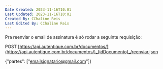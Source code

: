 ```yaml
---
Date Created: 2023-11-16T10:01
Last Updated: 2023-11-16T10:01
Created By: CChaline Reis
Last Edited By: CChaline Reis
---
```

Pra reenviar o email de assinatura é só rodar a seguinte requisição:

POST [https://api.autentique.com.br/documentos/](https://api.autentique.com.br/documentos/)_{idDocumento}_/reenviar.json

{"partes": ["emailsignatario@gmail.com"]}
